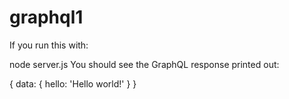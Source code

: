 # graphql1

If you run this with:

node server.js
You should see the GraphQL response printed out:

{ data: { hello: 'Hello world!' } }